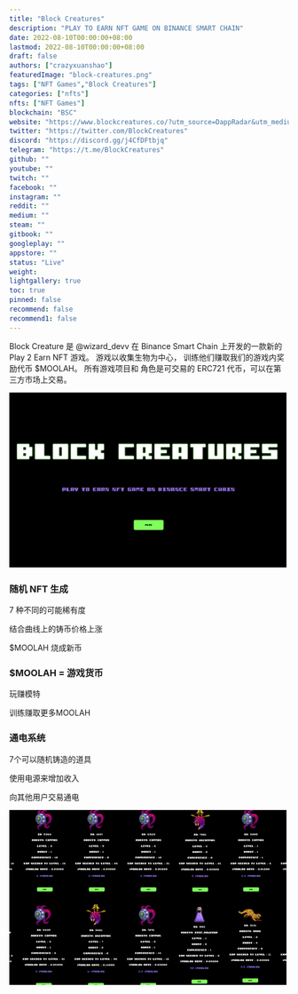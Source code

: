 ```yaml
---
title: "Block Creatures"
description: "PLAY TO EARN NFT GAME ON BINANCE SMART CHAIN"
date: 2022-08-10T00:00:00+08:00
lastmod: 2022-08-10T00:00:00+08:00
draft: false
authors: ["crazyxuanshao"]
featuredImage: "block-creatures.png"
tags: ["NFT Games","Block Creatures"]
categories: ["nfts"]
nfts: ["NFT Games"]
blockchain: "BSC"
website: "https://www.blockcreatures.co/?utm_source=DappRadar&utm_medium=deeplink&utm_campaign=visit-website"
twitter: "https://twitter.com/BlockCreatures"
discord: "https://discord.gg/j4CfDFtbjq"
telegram: "https://t.me/BlockCreatures"
github: ""
youtube: ""
twitch: ""
facebook: ""
instagram: ""
reddit: ""
medium: ""
steam: ""
gitbook: ""
googleplay: ""
appstore: ""
status: "Live"
weight: 
lightgallery: true
toc: true
pinned: false
recommend: false
recommend1: false
---
```

<p>Block Creature 是 @wizard_devv 在 Binance Smart Chain 上开发的一款新的 Play 2 Earn NFT 游戏。 游戏以收集生物为中心， 训练他们赚取我们的游戏内奖励代币 $MOOLAH。 所有游戏项目和 角色是可交易的 ERC721 代币，可以在第三方市场上交易。</p>

![diasn](diasn.png)



### 随机 NFT 生成

7 种不同的可能稀有度

结合曲线上的铸币价格上涨

$MOOLAH 烧成新币

### $MOOLAH = 游戏货币

玩赚模特

训练赚取更多MOOLAH

### 通电系统

7个可以随机铸造的道具

使用电源来增加收入

向其他用户交易通电

![doinsmalk](doinsmalk.png)